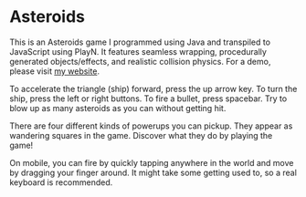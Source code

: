 # Asteroids

This is an Asteroids game I programmed using Java and transpiled to JavaScript using PlayN. It features seamless wrapping, procedurally generated objects/effects, and realistic collision physics. For a demo, please visit [my website](https://daniel-chen.net/index.php/asteroids-game).

To accelerate the triangle (ship) forward, press the up arrow key. To turn the ship, press the left or right buttons. To fire a bullet, press spacebar. Try to blow up as many asteroids as you can without getting hit.

There are four different kinds of powerups you can pickup. They appear as wandering squares in the game. Discover what they do by playing the game!

On mobile, you can fire by quickly tapping anywhere in the world and move by dragging your finger around. It might take some getting used to, so a real keyboard is recommended.